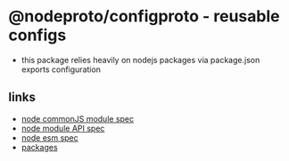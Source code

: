 # @nodeproto/configproto - reusable configs

- this package relies heavily on nodejs packages via package.json exports configuration

## links

- [node commonJS module spec](https://nodejs.org/api/modules.html)
- [node module API spec](https://nodejs.org/api/module.html)
- [node esm spec](https://nodejs.org/api/esm.html)
- [packages](https://nodejs.org/api/packages.html)
